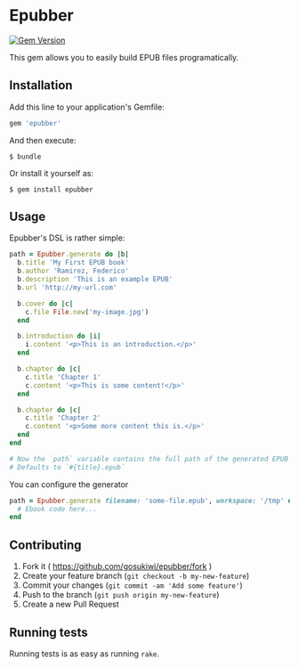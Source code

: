 # Epubber

[![Gem Version](https://badge.fury.io/rb/epubber.svg)](https://badge.fury.io/rb/epubber)

This gem allows you to easily build EPUB files programatically.

## Installation
Add this line to your application's Gemfile:

```ruby
gem 'epubber'
```

And then execute:

    $ bundle

Or install it yourself as:

    $ gem install epubber

## Usage
Epubber's DSL is rather simple:

```ruby
path = Epubber.generate do |b|
  b.title 'My First EPUB book'
  b.author 'Ramirez, Federico'
  b.description 'This is an example EPUB'
  b.url 'http://my-url.com'

  b.cover do |c|
    c.file File.new('my-image.jpg')
  end

  b.introduction do |i|
    i.content '<p>This is an introduction.</p>'
  end

  b.chapter do |c|
    c.title 'Chapter 1'
    c.content '<p>This is some content!</p>'
  end

  b.chapter do |c|
    c.title 'Chapter 2'
    c.content '<p>Some more content this is.</p>'
  end
end

# Now the `path` variable contains the full path of the generated EPUB file.
# Defaults to `#{title}.epub`
``` 

You can configure the generator 

```ruby
path = Epubber.generate filename: 'some-file.epub', workspace: '/tmp' do |b|
  # Ebook code here...
end
``` 

## Contributing

1. Fork it ( https://github.com/gosukiwi/epubber/fork )
2. Create your feature branch (`git checkout -b my-new-feature`)
3. Commit your changes (`git commit -am 'Add some feature'`)
4. Push to the branch (`git push origin my-new-feature`)
5. Create a new Pull Request

## Running tests
Running tests is as easy as running `rake`.
